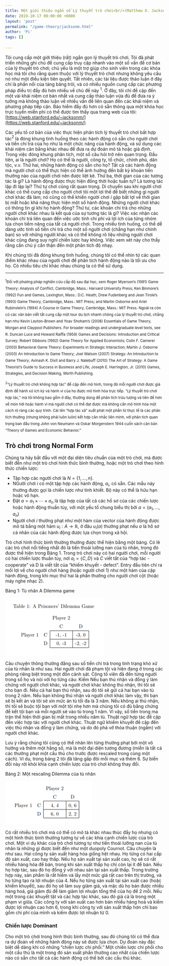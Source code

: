 ```yaml
---
title: Một giới thiệu ngắn về Lý thuyết trò chơi<br/>(Matthew O. Jackson, Stanford University)
date: 2019-10-17 00:00:00 +0000
layout: 'post'
permalink: "/game-theory/jacksonm.html"
author: 'Pi'
tags: []

---
```


Tôi cung cấp một giới thiệu (rất) ngắn gọn lý thuyết trò chơi. Tôi đã phát triển những ghi chú để cung cấp truy cập nhanh vào một số vấn đề cơ bản của lý thuyết trò chơi; chủ yếu là một trợ giúp cho sinh viên trong các khóa học mà tôi cho rằng quen thuộc với lý thuyết trò chơi nhưng không yêu cầu nó như một điều kiện tiên quyết. Tất nhiên, các tài liệu được thảo luận ở đây chỉ là phần nổi của tảng băng trôi, và có nhiều nguồn cung cấp các phương pháp điều trị đầy đủ hơn nhiều về chủ đề này $^{1}$. Ở đây, tôi chỉ đề cập đến một vài khái niệm cơ bản nhất và cung cấp thảo luận vừa đủ để đưa ra ý tưởng mà không thảo luận về nhiều vấn đề liên quan đến các khái niệm và phương pháp tiếp cận. Bảo hiểm đầy đủ hơn có sẵn thông qua một khóa học trực tuyến miễn phí có thể được tìm thấy qua trang web của tôi: [https://web.stanford.edu/~jacksonm/](https://web.stanford.edu/~jacksonm/)

Các yếu tố cơ bản của việc thực hiện phân tích lý thuyết trò chơi bất hợp tác$^2$ là đóng khung tình huống theo các hành động có sẵn cho người chơi và tiền chi trả của họ như là một chức năng của hành động, và sử dụng các khái niệm cân bằng khác nhau để đưa ra dự đoán mô tả hoặc giả định. Trong việc đóng khung phân tích, một số câu hỏi trở nên quan trọng. Đầu tiên, ai là người chơi? Họ có thể là người, công ty, tổ chức, chính phủ, dân tộc, v.v. Thứ hai, những hành động có sẵn cho họ? Tất cả các hành động mà người chơi có thể thực hiện có thể ảnh hưởng đến bất kỳ khoản tiền thưởng nào của người chơi nên được liệt kê. Thứ ba, thời gian của các tương tác là gì? Là hành động được thực hiện đồng thời hoặc tuần tự? Là tương tác lặp đi lặp lại? Thứ tự chơi cũng rất quan trọng. Di chuyển sau khi người chơi khác có thể cung cấp cho người chơi tôi một lợi thế để biết những gì người chơi khác đã làm; nó cũng có thể khiến người chơi $i$ gặp bất lợi về thời gian bị mất hoặc khả năng thực hiện một số hành động. Những người chơi khác có thông tin gì khi họ hành động? Thứ tư, các khoản chi trả cho những người chơi khác nhau là kết quả của sự tương tác là gì? Việc xác nhận các khoản chi trả liên quan đến việc ước tính chi phí và lợi ích của từng nhóm lựa chọn tiềm năng của tất cả người chơi. Trong nhiều tình huống, có thể dễ dàng ước tính số tiền chi trả cho một số người chơi (chẳng hạn như chính bạn) so với những người khác và có thể không rõ liệu những người chơi khác cũng đang suy nghĩ chiến lược hay không. Việc xem xét này cho thấy rằng cần chú ý cẩn thận đến một phân tích độ nhạy.

Khi chúng tôi đã đóng khung tình huống, chúng tôi có thể nhìn từ các quan điểm khác nhau của người chơi để phân tích hành động nào là tối ưu cho họ. Có nhiều tiêu chí khác nhau chúng ta có thể sử dụng.

<hr>

<sub>$^1$Đối với phương pháp nghiên cứu cấp độ sau đại học, xem Roger Myerson’s (1991) Game Theory: Analysis of Conflict, Cambridge, Mass.: Harvard University Press; Ken Binmore’s (1992) Fun and Games, Lexington, Mass.: D.C. Heath; Drew Fudenberg and Jean Tirole’s (1993) Game Theory, Cambridge, Mass.: MIT Press; and Martin Osborne and Ariel Rubinstein’s (1994) A Course in Game Theory, Cambridge, Mass.: MIT Press. Ngoài ra còn có các văn bản viết tắt cung cấp một tour du lịch nhanh chóng của lý thuyết trò chơi, chẳng hạn như Kevin Leyton-Brown and Yoav Shoham’s (2008) Essentials of Game Theory, Morgan and Claypool Publishers. For broader readings and undergraduate level texts, see R. Duncan Luce and Howard Raiffa (1959) Games and Decisions: Introduction and Critical Survey; Robert Gibbons (1992) Game Theory for Applied Economists; Colin F. Camerer (2003) Behavioral Game Theory: Experiments in Strategic Interaction; Martin J. Osborne (2003) An Introduction to Game Theory; Joel Watson (2007) Strategy: An Introduction to Game Theory; Avinash K. Dixit and Barry J. Nalebuff (2010) The Art of Strategy: A Game Theorist’s Guide to Success in Business and Life; Joseph E. Harrington, Jr. (2010) Games, Strategies, and Decision Making, Worth Publishing.</sub>

<sub>$^2$“Lý thuyết trò chơi không hợp tác” đề cập đến mô hình, trong đó mỗi người chơi được giả định để hành xử ích kỷ và hành vi của họ được mô hình hóa trực tiếp. “Lý thuyết trò chơi hợp tác,” mà tôi không bao gồm ở đây, thường dùng để phân tích trừu tượng và tiên đề hơn về món hời hoặc hành vi mà người chơi có thể đạt được mà không cần mô hình hóa một cách rõ ràng các quy trình. Cái tên “hợp tác xã” xuất phát một phần từ thực tế là các phân tích thường (nhưng không phải luôn luôn) kết hợp cân nhắc liên minh, với phân tích quan trọng ban đầu trong John von Neumann và Oskar Morgenstern 1944 cuốn sách căn bản “Theory of Games and Economic Behavior.”</sub>

## Trò chơi trong Normal Form

Chúng ta hãy bắt đầu với một đại diện tiêu chuẩn của một trò chơi, mà được biết đến như một trò chơi hình thức bình thường, hoặc một trò chơi theo hình thức chiến lược:

- Tập hợp các người chơi là $N=\{1, \ldots, n\}$.
- NGười chơi $i$ có một tập hợp các hành động, $a_i$, có sẵn. Các mẫu này thường được gọi là chiến lược như tinh khiết. Bộ này có thể là hữu hạn hoặc vô hạn.
- Đặt $a=a_{1} \times \cdots \times a_{n}$ là tập hợp của tất cả các hồ sơ của các chiến lược hoặc hành động thuần túy, với một yếu tố chung biểu thị bởi $a=\left(a_{1}, \dots, a_{n}\right)$
- Người chơi $i$ thưởng phạt như một hàm của vector của hành động được mô tả bằng một hàm $u_{i}: A \rightarrow \mathbb{R}$, ở đâu $u_{i}(a)$ thưởng phạt nếu $a$ là hồ sơ cá nhân của các hành động được lựa chọn trong xã hội.

Trò chơi hình thức bình thường thường được thể hiện bằng một bảng. Có lẽ các trò chơi nổi tiếng nhất đó là tiến thoái lưỡng nan của tù nhân, trong đó được thể hiện trong Bảng 1. Trong trò chơi này có hai người chơi, mỗi người có hai chiến lược thuần túy, nơi $a_{i}=\{C, D\}$ và $C$ viết tắt của “hợp tác - cooperate” và D là viết tắt của “khiếm khuyết - defect”. Entry đầu tiên chỉ ra mối lợi về cho người chơi hàng (hoặc người chơi 1) như một hàm của cặp hành động, trong khi mục thứ hai là phần thưởng cho người chơi cột (hoặc máy nghe nhạc 2).

Bảng 1: Tù nhân A Dilemma game

<img src="https://raw.githubusercontent.com/x3pi/storage/master/images/jacksonm/01.PNG">

Câu chuyện thông thường đằng sau số tiền chi trả trong tình trạng khó xử của tù nhân là như sau. Hai người chơi đã phạm tội và hiện đang ở trong các phòng riêng biệt trong một đồn cảnh sát. Công tố viên đã đến từng người trong số họ và nói với họ từng câu: Kiếm Nếu bạn thú nhận và đồng ý làm chứng với người chơi khác, và người chơi khác không thú nhận, thì tôi sẽ cho bạn đi. Nếu cả hai bạn thú nhận, sau đó tôi sẽ gửi cả hai bạn vào tù trong 2 năm. Nếu bạn không thú nhận và người chơi khác làm vậy, thì bạn sẽ bị kết án và tôi sẽ xin mức án tù tối đa là 3 năm. Nếu không ai thú nhận, thì tôi sẽ buộc tội bạn với một tội nhẹ hơn mà chúng tôi có đủ bằng chứng để kết tội bạn và mỗi người sẽ vào tù trong 1 năm. Vì vậy, số tiền trong ma trận thể hiện thời gian bị mất trong nhiều năm tù. Thuật ngữ hợp tác đề cập đến việc hợp tác với người chơi khác. Thuật ngữ khiếm khuyết đề cập đến việc thú nhận và đồng ý làm chứng, và do đó phá vỡ thỏa thuận (ngầm) với người chơi khác.

Lưu ý rằng chúng tôi cũng có thể nhân lên từng thưởng phạt bởi một vô hướng và thêm một hằng số, mà là một đại diện tương đương (miễn là tất cả các thưởng phạt một cầu thủ cho trước được rescaled trong cùng một cách). Ví dụ, trong bảng 2 tôi đã tăng gấp đôi mỗi mục và thêm 6. Sự biến đổi này rời khỏi khía cạnh chiến lược của trò chơi không thay đổi.

Bảng 2: Một rescaling Dilemma của tù nhân

<img src="https://raw.githubusercontent.com/x3pi/storage/master/images/jacksonm/02.PNG">

Có rất nhiều trò chơi mà có thể có mô tả khác nhau thúc đẩy họ nhưng có một hình thức bình thường tương tự về các khía cạnh chiến lược của trò chơi. Một ví dụ khác của trò chơi tương tự như tiến thoái lưỡng nan của tù nhân là những gì được biết đến như một duopoly Cournot. Câu chuyện là như sau. Hai công ty sản xuất hàng hóa giống hệt nhau. Họ từng có hai cấp độ sản xuất, cao hay thấp. Nếu họ sản xuất tại sản xuất cao, họ sẽ có rất nhiều hàng hóa để bán, trong khi sản xuất thấp họ chỉ còn lại ít để bán. Nếu họ hợp tác, sau đó họ đồng ý với nhau sản tại sản xuất thấp. Trong trường hợp này, sản phẩm là rất hiếm và lấy một mức giá rất cao trên thị trường, và họ từng tạo ra lợi nhuận của 4. Nếu họ từng sản xuất tại sản xuất cao (hoặc khiếm khuyết), sau đó họ sẽ làm suy giảm giá, và mặc dù họ bán được nhiều hàng hoá, giá giảm đủ để làm giảm lợi nhuận tổng thể của họ để 2 mỗi. Nếu một trong các khuyết tật và các hợp tác khác, sau đó giá cả là trong một phạm vi giữa. Các công ty với sản xuất cao hơn bán nhiều hàng hoá và kiếm được lợi nhuận cao hơn 6, trong khi công ty với sản xuất thấp hơn chỉ bao gồm chi phí của mình và kiếm được lợi nhuận từ 0.

### Chiến lược Dominant

Cho một trò chơi trong hình thức bình thường, sau đó chúng tôi có thể đưa ra dự đoán về những hành động này sẽ được lựa chọn. Dự đoán này đặc biệt dễ dàng khi có những “chiến lược chi phối.” Một chiến lược chi phối cho một cầu thủ là một trong đó sản xuất phần thưởng cao nhất của chiến lược nào có sẵn cho tất cả các hành động có thể bởi các cầu thủ khác. 

